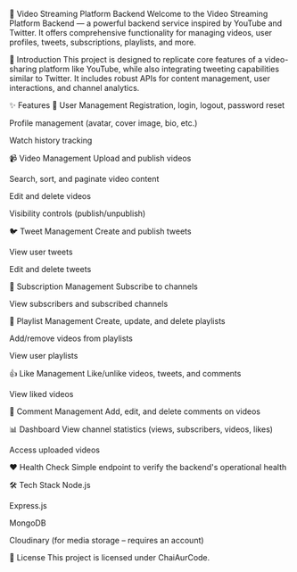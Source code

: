 🎥 Video Streaming Platform Backend
Welcome to the Video Streaming Platform Backend — a powerful backend service inspired by YouTube and Twitter. It offers comprehensive functionality for managing videos, user profiles, tweets, subscriptions, playlists, and more.

🚀 Introduction
This project is designed to replicate core features of a video-sharing platform like YouTube, while also integrating tweeting capabilities similar to Twitter. It includes robust APIs for content management, user interactions, and channel analytics.



✨ Features
👤 User Management
Registration, login, logout, password reset

Profile management (avatar, cover image, bio, etc.)

Watch history tracking

📹 Video Management
Upload and publish videos

Search, sort, and paginate video content

Edit and delete videos

Visibility controls (publish/unpublish)

🐦 Tweet Management
Create and publish tweets

View user tweets

Edit and delete tweets

🔔 Subscription Management
Subscribe to channels

View subscribers and subscribed channels

📂 Playlist Management
Create, update, and delete playlists

Add/remove videos from playlists

View user playlists

👍 Like Management
Like/unlike videos, tweets, and comments

View liked videos

💬 Comment Management
Add, edit, and delete comments on videos

📊 Dashboard
View channel statistics (views, subscribers, videos, likes)

Access uploaded videos

❤️ Health Check
Simple endpoint to verify the backend's operational health

🛠️ Tech Stack
Node.js

Express.js

MongoDB

Cloudinary (for media storage – requires an account)

📄 License
This project is licensed under ChaiAurCode.
